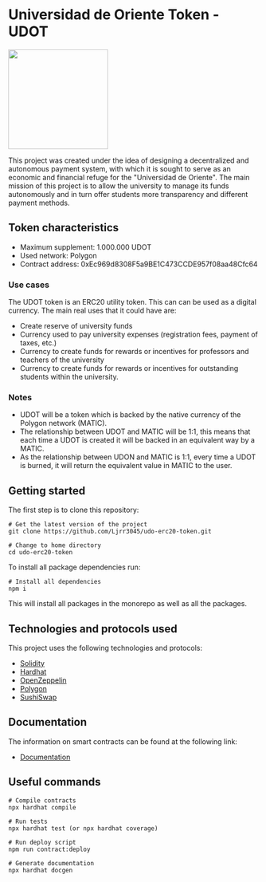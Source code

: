 # Universidad de Oriente Token - UDOT

<img 
    src="https://upload.wikimedia.org/wikipedia/commons/thumb/4/41/Logo_UDO.svg/1200px-Logo_UDO.svg.png"
    width="200"
/>

This project was created under the idea of designing a decentralized and autonomous payment system, with which it is sought to serve as an economic and financial refuge for the "Universidad de Oriente". The main mission of this project is to allow the university to manage its funds autonomously and in turn offer students more transparency and different payment methods.

## Token characteristics

- Maximum supplement: 1.000.000 UDOT
- Used network: Polygon
- Contract address: 0xEc969d8308F5a9BE1C473CCDE957f08aa48Cfc64

### Use cases
The UDOT token is an ERC20 utility token. This can can be used as a digital currency. The main real uses that it could have are:

- Create reserve of university funds
- Currency used to pay university expenses (registration fees, payment of taxes, etc.)
- Currency to create funds for rewards or incentives for professors and teachers of the university
- Currency to create funds for rewards or incentives for outstanding students within the university.

### Notes

- UDOT will be a token which is backed by the native currency of the Polygon network (MATIC).
- The relationship between UDOT and MATIC will be 1:1, this means that each time a UDOT is created it will be backed in an equivalent way by a MATIC.
- As the relationship between UDON and MATIC is 1:1, every time a UDOT is burned, it will return the equivalent value in MATIC to the user.

## Getting started

The first step is to clone this repository:
```
# Get the latest version of the project
git clone https://github.com/Ljrr3045/udo-erc20-token.git

# Change to home directory
cd udo-erc20-token
```

To install all package dependencies run:
```
# Install all dependencies
npm i
```

This will install all packages in the monorepo as well as all the packages.

## Technologies and protocols used

This project uses the following technologies and protocols:
* [Solidity](https://docs.soliditylang.org/en/v0.8.17/)
* [Hardhat](https://hardhat.org/docs)
* [OpenZeppelin](https://docs.openzeppelin.com/)
* [Polygon](https://bscscan.com/) 
* [SushiSwap](https://docs.sushi.com/)

## Documentation

The information on smart contracts can be found at the following link:
* [Documentation](https://github.com/Ljrr3045/udo-erc20-token/blob/master/docs/index.md)

## Useful commands

```
# Compile contracts
npx hardhat compile

# Run tests
npx hardhat test (or npx hardhat coverage)

# Run deploy script
npm run contract:deploy

# Generate documentation
npx hardhat docgen
```
